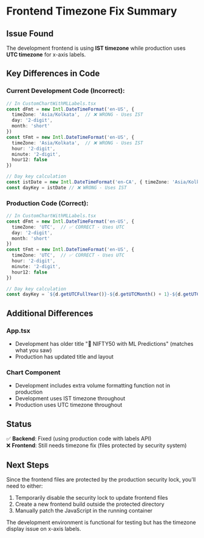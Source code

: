 # Frontend Timezone Fix Summary

## Issue Found
The development frontend is using **IST timezone** while production uses **UTC timezone** for x-axis labels.

## Key Differences in Code

### Current Development Code (Incorrect):
```typescript
// In CustomChartWithMLLabels.tsx
const dFmt = new Intl.DateTimeFormat('en-US', { 
  timeZone: 'Asia/Kolkata',  // ❌ WRONG - Uses IST
  day: '2-digit', 
  month: 'short' 
})
const tFmt = new Intl.DateTimeFormat('en-US', { 
  timeZone: 'Asia/Kolkata',  // ❌ WRONG - Uses IST
  hour: '2-digit', 
  minute: '2-digit', 
  hour12: false 
})

// Day key calculation
const istDate = new Intl.DateTimeFormat('en-CA', { timeZone: 'Asia/Kolkata' }).format(d)
const dayKey = istDate // ❌ WRONG - Uses IST
```

### Production Code (Correct):
```typescript
// In CustomChartWithMLLabels.tsx  
const dFmt = new Intl.DateTimeFormat('en-US', { 
  timeZone: 'UTC',  // ✅ CORRECT - Uses UTC
  day: '2-digit', 
  month: 'short' 
})
const tFmt = new Intl.DateTimeFormat('en-US', { 
  timeZone: 'UTC',  // ✅ CORRECT - Uses UTC
  hour: '2-digit', 
  minute: '2-digit', 
  hour12: false 
})

// Day key calculation
const dayKey = `${d.getUTCFullYear()}-${d.getUTCMonth() + 1}-${d.getUTCDate()}`  // ✅ CORRECT - Uses UTC
```

## Additional Differences

### App.tsx
- Development has older title "🤖 NIFTY50 with ML Predictions" (matches what you saw)
- Production has updated title and layout

### Chart Component  
- Development includes extra volume formatting function not in production
- Development uses IST timezone throughout
- Production uses UTC timezone throughout

## Status
✅ **Backend**: Fixed (using production code with labels API)  
❌ **Frontend**: Still needs timezone fix (files protected by security system)

## Next Steps
Since the frontend files are protected by the production security lock, you'll need to either:
1. Temporarily disable the security lock to update frontend files
2. Create a new frontend build outside the protected directory
3. Manually patch the JavaScript in the running container

The development environment is functional for testing but has the timezone display issue on x-axis labels.